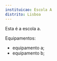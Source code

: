 ```yaml
---
instituicao: Escola A
distrito: Lisboa
---
```


Esta é a escola a.

Equipamentos:

- equipamento a;
- equipamento b;